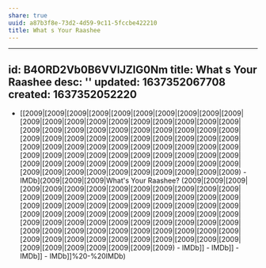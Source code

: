 ```yaml
---
share: true
uuid: a87b3f8e-73d2-4d59-9c11-5fccbe422210
title: What s Your Raashee
---
```

---
id: B4ORD2Vb0B6VVlJZlG0Nm
title: What s Your Raashee
desc: ''
updated: 1637352067708
created: 1637352052220
---

* [[2009|[2009|[2009|[2009|[2009|[2009|[2009|[2009|[2009|[2009|[2009|[2009|[2009|[2009|[2009|[2009|[2009|[2009|[2009|[2009|[2009|[2009|[2009|[2009|[2009|[2009|[2009|[2009|[2009|[2009|[2009|[2009|[2009|[2009|[2009|[2009|[2009|[2009|[2009|[2009|[2009|[2009|[2009|[2009|[2009|[2009|[2009|[2009|[2009|[2009|[2009|[2009|[2009|[2009|[2009|[2009|[2009|[2009|[2009|[2009|[2009|[2009|[2009|[2009|[2009|[2009|[2009|[2009|[2009|[2009|[2009|[2009|[2009|[2009|[2009|[2009|[2009|[2009|[2009|[2009) - IMDb](2009|[2009|[2009|What's Your Raashee? (2009|[2009|[2009|[2009|[2009|[2009|[2009|[2009|[2009|[2009|[2009|[2009|[2009|[2009|[2009|[2009|[2009|[2009|[2009|[2009|[2009|[2009|[2009|[2009|[2009|[2009|[2009|[2009|[2009|[2009|[2009|[2009|[2009|[2009|[2009|[2009|[2009|[2009|[2009|[2009|[2009|[2009|[2009|[2009|[2009|[2009|[2009|[2009|[2009|[2009|[2009|[2009|[2009|[2009|[2009|[2009|[2009|[2009|[2009|[2009|[2009|[2009|[2009|[2009|[2009|[2009|[2009|[2009|[2009|[2009|[2009|[2009|[2009|[2009|[2009|[2009|[2009|[2009|[2009|[2009) - IMDb]] - IMDb]] - IMDb]] - IMDb]]%20-%20IMDb)
